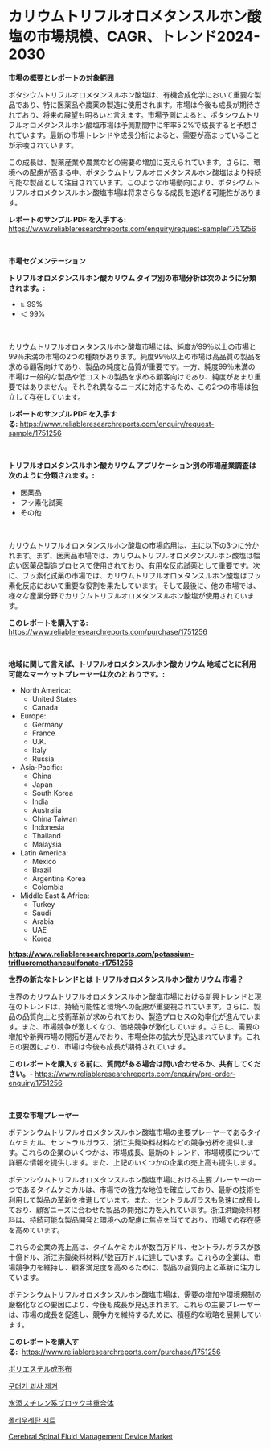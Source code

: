 <p><h1>カリウムトリフルオロメタンスルホン酸塩の市場規模、CAGR、トレンド2024-2030</h1></p><p><strong>市場の概要とレポートの対象範囲</strong></p>
<p><p>ポタシウムトリフルオロメタンスルホン酸塩は、有機合成化学において重要な製品であり、特に医薬品や農薬の製造に使用されます。市場は今後も成長が期待されており、将来の展望も明るいと言えます。市場予測によると、ポタシウムトリフルオロメタンスルホン酸塩市場は予測期間中に年率5.2%で成長すると予想されています。最新の市場トレンドや成長分析によると、需要が高まっていることが示唆されています。</p><p>この成長は、製薬産業や農業などの需要の増加に支えられています。さらに、環境への配慮が高まる中、ポタシウムトリフルオロメタンスルホン酸塩はより持続可能な製品として注目されています。このような市場動向により、ポタシウムトリフルオロメタンスルホン酸塩市場は将来さらなる成長を遂げる可能性があります。</p></p>
<p><strong>レポートのサンプル PDF を入手する:</strong> <a href="https://www.reliableresearchreports.com/enquiry/request-sample/1751256">https://www.reliableresearchreports.com/enquiry/request-sample/1751256</a></p>
<p>&nbsp;</p>
<p><strong>市場セグメンテーション</strong></p>
<p><strong>トリフルオロメタンスルホン酸カリウム タイプ別の市場分析は次のように分類されます。:</strong></p>
<p><ul><li>≥ 99%</li><li>＜ 99%</li></ul></p>
<p>&nbsp;</p>
<p><p>カリウムトリフルオロメタンスルホン酸塩市場には、純度が99％以上の市場と99％未満の市場の2つの種類があります。純度99％以上の市場は高品質の製品を求める顧客向けであり、製品の純度と品質が重要です。一方、純度99％未満の市場は一般的な製品や低コストの製品を求める顧客向けであり、純度があまり重要ではありません。それぞれ異なるニーズに対応するため、この2つの市場は独立して存在しています。</p></p>
<p><strong>レポートのサンプル PDF を入手する:</strong>&nbsp;<a href="https://www.reliableresearchreports.com/enquiry/request-sample/1751256">https://www.reliableresearchreports.com/enquiry/request-sample/1751256</a></p>
<p>&nbsp;</p>
<p><strong> トリフルオロメタンスルホン酸カリウム アプリケーション別の市場産業調査は次のように分類されます。:</strong></p>
<p><ul><li>医薬品</li><li>フッ素化試薬</li><li>その他</li></ul></p>
<p>&nbsp;</p>
<p><p>カリウムトリフルオロメタンスルホン酸塩の市場応用は、主に以下の3つに分かれます。まず、医薬品市場では、カリウムトリフルオロメタンスルホン酸塩は幅広い医薬品製造プロセスで使用されており、有用な反応試薬として重要です。次に、フッ素化試薬の市場では、カリウムトリフルオロメタンスルホン酸塩はフッ素化反応において重要な役割を果たしています。そして最後に、他の市場では、様々な産業分野でカリウムトリフルオロメタンスルホン酸塩が使用されています。</p></p>
<p><strong>このレポートを購入する:</strong>&nbsp; <a href="https://www.reliableresearchreports.com/purchase/1751256">https://www.reliableresearchreports.com/purchase/1751256</a></p>
<p>&nbsp;</p>
<p><strong>地域に関して言えば、トリフルオロメタンスルホン酸カリウム 地域ごとに利用可能なマーケットプレーヤーは次のとおりです。:</strong></p>
<p><ul>
    <li>
        North America:
        <ul>
            <li>United States</li>
            <li>Canada</li>
        </ul>
    </li>
    <li>
        Europe:
        <ul>
            <li>Germany</li>
            <li>France</li>
            <li>U.K.</li>
            <li>Italy</li>
            <li>Russia</li>
        </ul>
    </li>
    <li>
        Asia-Pacific:
        <ul>
            <li>China</li>
            <li>Japan</li>
            <li>South Korea</li>
            <li>India</li>
            <li>Australia</li>
            <li>China Taiwan</li>
            <li>Indonesia</li>
            <li>Thailand</li>
            <li>Malaysia</li>
        </ul>
    </li>
    <li>
        Latin America:
        <ul>
            <li>Mexico</li>
            <li>Brazil</li>
            <li>Argentina Korea</li>
            <li>Colombia</li>
        </ul>
    </li>
    <li>
        Middle East & Africa:
        <ul>
            <li>Turkey</li>
            <li>Saudi</li>
            <li>Arabia</li>
            <li>UAE</li>
            <li>Korea</li>
        </ul>
    </li>
    </ul></p>
<p><strong><a href="https://www.reliableresearchreports.com/potassium-trifluoromethanesulfonate-r1751256">https://www.reliableresearchreports.com/potassium-trifluoromethanesulfonate-r1751256</a></strong>&nbsp;</p>
<p><strong>世界の新たなトレンドとは トリフルオロメタンスルホン酸カリウム 市場？</strong></p>
<p><p>世界のカリウムトリフルオロメタンスルホン酸塩市場における新興トレンドと現在のトレンドは、持続可能性と環境への配慮が重要視されています。さらに、製品の品質向上と技術革新が求められており、製造プロセスの効率化が進んでいます。また、市場競争が激しくなり、価格競争が激化しています。さらに、需要の増加や新興市場の開拓が進んでおり、市場全体の拡大が見込まれています。これらの要因により、市場は今後も成長が期待されています。</p></p>
<p><strong>このレポートを購入する前に、質問がある場合は問い合わせるか、共有してください。</strong>- <a href="https://www.reliableresearchreports.com/enquiry/pre-order-enquiry/1751256">https://www.reliableresearchreports.com/enquiry/pre-order-enquiry/1751256</a></p>
<p>&nbsp;</p>
<p><strong>主要な市場プレーヤー</strong></p>
<p><p>ポテンシウムトリフルオロメタンスルホン酸塩市場の主要プレーヤーであるタイムケミカル、セントラルガラス、浙江洪鋤染料材料などの競争分析を提供します。これらの企業のいくつかは、市場成長、最新のトレンド、市場規模について詳細な情報を提供します。また、上記のいくつかの企業の売上高も提供します。</p><p>ポテンシウムトリフルオロメタンスルホン酸塩市場における主要プレーヤーの一つであるタイムケミカルは、市場での強力な地位を確立しており、最新の技術を利用して製品の革新を推進しています。また、セントラルガラスも急速に成長しており、顧客ニーズに合わせた製品の開発に力を入れています。浙江洪鋤染料材料は、持続可能な製品開発と環境への配慮に焦点を当てており、市場での存在感を高めています。</p><p>これらの企業の売上高は、タイムケミカルが数百万ドル、セントラルガラスが数十億ドル、浙江洪鋤染料材料が数百万ドルに達しています。これらの企業は、市場競争力を維持し、顧客満足度を高めるために、製品の品質向上と革新に注力しています。</p><p>ポテンシウムトリフルオロメタンスルホン酸塩市場は、需要の増加や環境規制の厳格化などの要因により、今後も成長が見込まれます。これらの主要プレーヤーは、市場の成長を促進し、競争力を維持するために、積極的な戦略を展開しています。</p></p>
<p><strong>このレポートを購入する:</strong>&nbsp;&nbsp;<a href="https://www.reliableresearchreports.com/purchase/1751256">https://www.reliableresearchreports.com/purchase/1751256</a></p>
<p><p><a href="https://medium.com/@lindrup2/%E3%83%9D%E3%83%AA%E3%82%A8%E3%82%B9%E3%83%86%E3%83%AB%E5%BD%A2%E6%88%90%E3%83%95%E3%82%A1%E3%83%96%E3%83%AA%E3%83%83%E3%82%AF%E5%B8%82%E5%A0%B4%E3%81%AE%E3%83%A1%E3%83%88%E3%83%AA%E3%82%AF%E3%82%B9%E3%82%92%E8%A7%A3%E8%AA%AD-%E5%B8%82%E5%A0%B4%E3%82%B7%E3%82%A7%E3%82%A2-%E3%83%88%E3%83%AC%E3%83%B3%E3%83%89-%E6%88%90%E9%95%B7%E3%83%91%E3%82%BF%E3%83%BC%E3%83%B3-89fc8d46d3d0">ポリエステル成形布</a></p><p><a href="https://medium.com/@lolitanader1/%EB%A7%88%EA%B7%B8%EA%B3%B3-%EB%94%94%EB%B8%8C%EB%A6%AC%EB%93%9C%EB%A8%BC%ED%8A%B8-%EC%8B%9C%EC%9E%A5-%EC%A1%B0%EC%82%AC-%EB%B3%B4%EA%B3%A0%EC%84%9C-%EA%B7%B8-%EC%97%AD%EC%82%AC-%EB%B0%8F-2024%EB%85%84%EB%B6%80%ED%84%B0-2031%EB%85%84%EA%B9%8C%EC%A7%80%EC%9D%98-%EC%98%88%EC%B8%A1-8e7e89c79dcc">구더기 괴사 제거</a></p><p><a href="https://github.com/SarahFahey88/Market-Research-Report-List-1/blob/main/877300423172.md">水添スチレン系ブロック共重合体</a></p><p><a href="https://medium.com/@johnjames655/%ED%8F%B4%EB%A6%AC%EC%9A%B0%EB%A0%88%ED%83%84-%EC%8B%9C%ED%8A%B8-%EC%8B%9C%EC%9E%A5-%EC%8B%9C%EC%9E%A5-%EC%A0%90%EC%9C%A0%EC%9C%A8-%EC%8B%9C%EC%9E%A5-%EB%8F%99%ED%96%A5-%EB%B0%8F-%EB%AF%B8%EB%9E%98-%EC%84%B1%EC%9E%A5-%ED%83%90%EC%83%89-f880c621abb8">폴리우레탄 시트</a></p><p><a href="https://github.com/myacatherineblakecaczo9vcsw/Market-Research-Report-List-2/blob/main/cerebral-spinal-fluid-management-device-market.md">Cerebral Spinal Fluid Management Device Market</a></p></p>